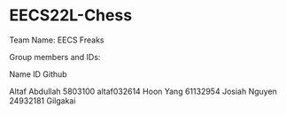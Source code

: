 # EECS22L-Chess

Team Name: EECS Freaks

Group members and IDs:

Name               ID         Github

Altaf Abdullah   5803100    altaf032614 
Hoon Yang        61132954
Josiah Nguyen    24932181   Gilgakai

